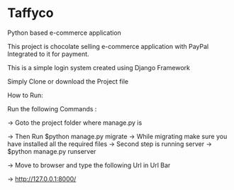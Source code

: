 # Taffyco
Python based e-commerce application

This project is chocolate selling e-commerce application with PayPal Integrated to it for payment.

This is a simple login system created using Django Framework

Simply Clone or download the Project file

How to Run:

Run the following Commands :

-> Goto the project folder where manage.py is 

-> Then Run $python manage.py migrate
-> While migrating make sure you have installed all the required files
-> Second step is running server
-> $python manage.py runserver

-> Move to browser and type the following Url in Url Bar

-> http://127.0.0.1:8000/
